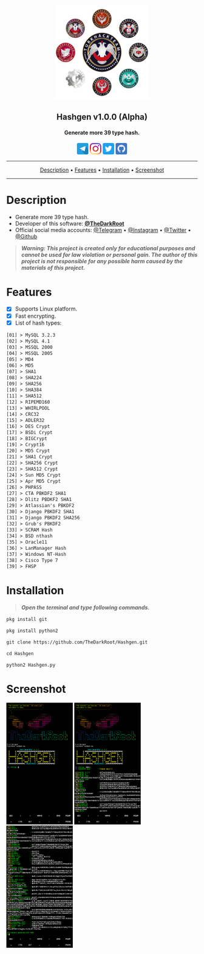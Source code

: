 <p align="center"><a href="https://turkhackteam.org"><img src="https://raw.githubusercontent.com/TheDarkRoot/FileStore/master/Images/TheDarkRoot/Banner.png" width="250"></a></p>
<h2 align="center"><b>Hashgen v1.0.0 (Alpha)</b></h2>
<h4 align="center">Generate more 39 type hash.</h4>
</p>
<p align="center"><a href="center"><a href="https://t.me/TheDarkRoot"><img src="https://raw.githubusercontent.com/TheDarkRoot/FileStore/master/Images/TheDarkRoot/Telegram.png" width="30"></a>     <a href="center"><a href="https://instagram.com/TheDarkRoot"><img src="https://raw.githubusercontent.com/TheDarkRoot/FileStore/master/Images/TheDarkRoot/Instagram.png" width="30"></a>     <a href="center"><a href="https://twitter.com/TDarkRoot"><img src="https://raw.githubusercontent.com/TheDarkRoot/FileStore/master/Images/TheDarkRoot/Twitter.png" width="30"></a>     <a href="https://github.com/CiKu370/hash-generator"><img src="https://raw.githubusercontent.com/TheDarkRoot/FileStore/master/Images/TheDarkRoot/Github.png" width="30"></a></p>
</p>
<hr>
<p align="center"><a href="#Description">Description</a> &bull; <a href="#Features">Features</a> &bull; <a href="#Installation">Installation</a> &bull; <a href="#Screenshot">Screenshot</a></p>
<hr>


# Description

- Generate more 39 type hash.
- Developer of this software: **[@TheDarkRoot](https://github.com/TheDarkRoot)**
- Official social media accounts: [@Telegram](https://t.me/TheDarkRoot) &bull; [@Instagram](https://instagram.com/TheDarkRoot) &bull; [@Twitter](https://twitter.com/TDarkRoot) &bull; [@Github](https://github.com/TheDarkRoot)

> ***Warning: This project is created only for educational purposes and cannot be used for law violation or personal gain.
The author of this project is not responsible for any possible harm caused by the materials of this project.***

# Features

- [x] Supports Linux platform.
- [x] Fast encrypting.
- [x] List of hash types:
```
[01] > MySQL 3.2.3
[02] > MySQL 4.1
[03] > MSSQL 2000
[04] > MSSQL 2005
[05] > MD4
[06] > MD5
[07] > SHA1
[08] > SHA224
[09] > SHA256
[10] > SHA384
[11] > SHA512
[12] > RIPEMD160
[13] > WHIRLPOOL
[14] > CRC32
[15] > ADLER32
[16] > DES Crypt
[17] > BSDi Crypt
[18] > BIGCrypt
[19] > Crypt16
[20] > MD5 Crypt
[21] > SHA1 Crypt
[22] > SHA256 Crypt
[23] > SHA512 Crypt
[24] > Sun MD5 Crypt
[25] > Apr MD5 Crypt
[26] > PHPASS
[27] > CTA PBKDF2 SHA1
[28] > Dlitz PBDKF2 SHA1
[29] > Atlassian's PBKDF2
[30] > Django PBKDF2 SHA1
[31] > Django PBKDF2 SHA256
[32] > Grub's PBKDF2
[33] > SCRAM Hash
[34] > BSD nthash
[35] > Oracle11
[36] > LanManager Hash
[37] > Windows NT-Hash
[38] > Cisco Type 7
[39] > FHSP
```

# Installation

> ***Open the terminal and type following commands.***
```
pkg install git
```
```
pkg install python2
```
```
git clone https://github.com/TheDarkRoot/Hashgen.git
```
```
cd Hashgen
```
```
python2 Hashgen.py
```

# Screenshot

[<img src="https://raw.githubusercontent.com/TheDarkRoot/FileStore/master/Images/TheDarkRoot/Screenshots/Hashgen%2001.png" width=175>](https://raw.githubusercontent.com/TheDarkRoot/FileStore/master/Images/TheDarkRoot/Screenshots/Hashgen%2001.png)
[<img src="https://raw.githubusercontent.com/TheDarkRoot/FileStore/master/Images/TheDarkRoot/Screenshots/Hashgen%2002.png" width=175>](https://raw.githubusercontent.com/TheDarkRoot/FileStore/master/Images/TheDarkRoot/Screenshots/Hashgen%2002.png)
[<img src="https://raw.githubusercontent.com/TheDarkRoot/FileStore/master/Images/TheDarkRoot/Screenshots/Hashgen%2003.png" width=175>](https://raw.githubusercontent.com/TheDarkRoot/FileStore/master/Images/TheDarkRoot/Screenshots/Hashgen%2003.png)
